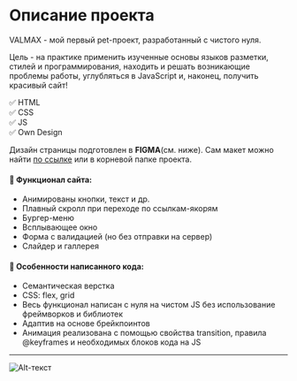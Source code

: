 # Описание проекта
VALMAX - мой первый pet-проект, разработанный с чистого нуля.

Цель - на практике применить изученные основы языков разметки, стилей и программирования, находить и решать возникающие проблемы работы, углубляться в JavaScript и, наконец, получить красивый сайт!

:white_check_mark: HTML  
:white_check_mark: CSS  
:white_check_mark: JS  
:white_check_mark: Own Design

Дизайн страницы подготовлен в **FIGMA**(см. ниже). Сам макет можно найти [по ссылке](https://www.figma.com/file/gZu4hPX0ek3r4ChekDoKMc/VALMAX-for-GitHub?node-id=0%3A1) или в корневой папке проекта.

#### :hammer: Функционал сайта:
- Анимированы кнопки, текст и др.
- Плавный скролл при переходе по ссылкам-якорям
- Бургер-меню
- Всплывающее окно
- Форма с валидацией (но без отправки на сервер)
- Слайдер и галлерея

#### :page_facing_up: Особенности написанного кода:
- Семантическая верстка
- CSS: flex, grid
- Весь функционал написан с нуля на чистом JS без использование фреймворков и библиотек
- Адаптив на основе брейкпоинтов
- Анимация реализована с помощью свойства transition, правила @keyframes и необходимых блоков кода на JS  
____
![Alt-текст](https://github.com/antonfattakhov/Valmax/blob/main/Valmax%20landing.jpg)
